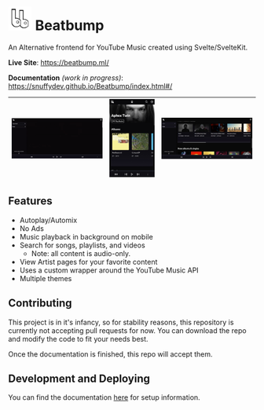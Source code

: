 


# <img src="/.repo/images/logo-header.png" width=48 height=48 /> Beatbump

An Alternative frontend for YouTube Music created using Svelte/SvelteKit.

**Live Site**: https://beatbump.ml/

**Documentation** _(work in progress)_: https://snuffydev.github.io/Beatbump/index.html#/

|<img src="/.repo/images/artistpagegif.gif" width="640" height="auto"/> |<img src="/.repo/images/pwa.jpg" width="320" height="auto"/>|<img src="/.repo/images/trending.jpeg" width="640" height="auto"/> |
|--  |-- |-- |

## Features

- Autoplay/Automix
- No Ads
- Music playback in background on mobile
- Search for songs, playlists, and videos
  - Note: all content is audio-only.
- View Artist pages for your favorite content
- Uses a custom wrapper around the YouTube Music API
- Multiple themes

## Contributing

This project is in it's infancy, so for stability reasons, this repository is currently not accepting pull requests for now. You can download the repo and modify the code to fit your needs best.

Once the documentation is finished, this repo will accept them.

## Development and Deploying
You can find the documentation [here](https://snuffydev.github.io/Beatbump/#/) for setup information.

